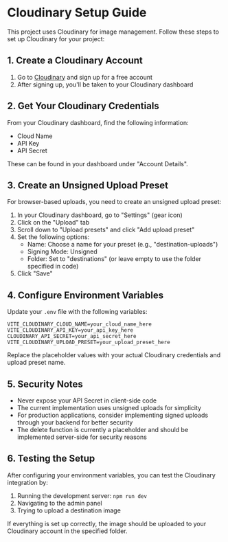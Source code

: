 # Cloudinary Setup Guide

This project uses Cloudinary for image management. Follow these steps to set up Cloudinary for your project:

## 1. Create a Cloudinary Account

1. Go to [Cloudinary](https://cloudinary.com/) and sign up for a free account
2. After signing up, you'll be taken to your Cloudinary dashboard

## 2. Get Your Cloudinary Credentials

From your Cloudinary dashboard, find the following information:
- Cloud Name
- API Key
- API Secret

These can be found in your dashboard under "Account Details".

## 3. Create an Unsigned Upload Preset

For browser-based uploads, you need to create an unsigned upload preset:

1. In your Cloudinary dashboard, go to "Settings" (gear icon)
2. Click on the "Upload" tab
3. Scroll down to "Upload presets" and click "Add upload preset"
4. Set the following options:
   - Name: Choose a name for your preset (e.g., "destination-uploads")
   - Signing Mode: Unsigned
   - Folder: Set to "destinations" (or leave empty to use the folder specified in code)
5. Click "Save"

## 4. Configure Environment Variables

Update your `.env` file with the following variables:

```env
VITE_CLOUDINARY_CLOUD_NAME=your_cloud_name_here
VITE_CLOUDINARY_API_KEY=your_api_key_here
CLOUDINARY_API_SECRET=your_api_secret_here
VITE_CLOUDINARY_UPLOAD_PRESET=your_upload_preset_here
```

Replace the placeholder values with your actual Cloudinary credentials and upload preset name.

## 5. Security Notes

- Never expose your API Secret in client-side code
- The current implementation uses unsigned uploads for simplicity
- For production applications, consider implementing signed uploads through your backend for better security
- The delete function is currently a placeholder and should be implemented server-side for security reasons

## 6. Testing the Setup

After configuring your environment variables, you can test the Cloudinary integration by:

1. Running the development server: `npm run dev`
2. Navigating to the admin panel
3. Trying to upload a destination image

If everything is set up correctly, the image should be uploaded to your Cloudinary account in the specified folder.